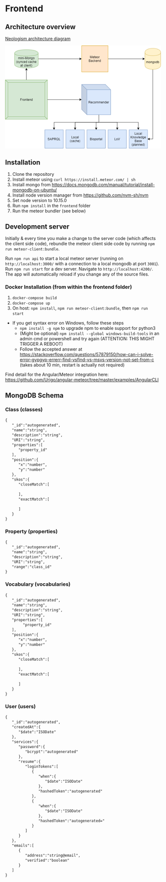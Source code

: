 # Frontend

## Architecture overview
[Neologism architecture diagram](https://drive.google.com/file/d/1kQOoR5Egi8TAk_P-l9mEZVdkiu2BeH0x/view?usp=sharing)


![neologism architecture](NeologismArchitecture.png "Neologism architecture")

## Installation

1. Clone the repository
2. Install meteor using `curl https://install.meteor.com/ | sh`
3. Install mongo from https://docs.mongodb.com/manual/tutorial/install-mongodb-on-ubuntu/
4. Install node version manager from https://github.com/nvm-sh/nvm
5. Set node version to 10.15.0
6. Run `npm install` in the `frontend` folder
7. Run the meteor bundler (see below)

## Development server

Initially & every time you make a change to the server code (which affects the client side code), rebundle the meteor client side code by running `npm run meteor-client:bundle`.

Run `npm run api` to start a local meteor server (running on `http://localhost:3000/` with a connection to a local mongodb at port `3001`).
Run `npm run start` for a dev server. Navigate to `http://localhost:4200/`. The app will automatically reload if you change any of the source files.

### Docker Installation (from within the frontend folder)

1. `docker-compose build`
2. `docker-compose up`
3. On host: `npm install`, `npm run meteor-client:bundle`, then `npm run start`
  - If you get syntax error on Windows, follow these steps
    - `npm install -g npm` to upgrade npm to enable support for python3 
    - (Might be optional) `npm install --global windows-build-tools` in an admin cmd or powershell and try again (ATTENTION: THIS MIGHT TRIGGER A REBOOT)
    - Follow the accepted answer at https://stackoverflow.com/questions/57879150/how-can-i-solve-error-gypgyp-errerr-find-vsfind-vs-msvs-version-not-set-from-c (takes about 10 min, restart is actually not required)

Find detail for the Angular/Meteor integration here: https://github.com/Urigo/angular-meteor/tree/master/examples/AngularCLI


## MongoDB Schema

### Class (classes)
```
{
   "_id":"autogenerated",
   "name":"string",
   "description":"string",
   "URI":"string",
   "properties":[
      "property_id"
   ],
   "position":{
      "x":"number",
      "y":"number"
   },
   "skos":{
      "closeMatch":[

      ],
      "exactMatch":[

      ]
   }
}
```

### Property (properties)
```
{
   "_id":"autogenerated",
   "name":"string",
   "description":"string",
   "URI":"string",
   "range":"class_id"
}
```
### Vocabulary (vocabularies)
```
{
   "_id":"autogenerated",
   "name":"string",
   "description":"string",
   "URI":"string",
   "properties":[
        "property_id"
   ],
   "position":{
      "x":"number",
      "y":"number"
   },
   "skos":{
      "closeMatch":[

      ],
      "exactMatch":[

      ]
   }
}
```
### User (users)
```
{
   "_id":"autogenerated",
   "createdAt":{
      "$date":"ISODate"
   },
   "services":{
      "password":{
         "bcrypt":"autogenerated"
      },
      "resume":{
         "loginTokens":[
            {
               "when":{
                  "$date":"ISODate"
               },
               "hashedToken":"autogenerated"
            },
            {
               "when":{
                  "$date":"ISODate"
               },
               "hashedToken":"autogenerated="
            }
         ]
      }
   },
   "emails":[
      {
         "address":"string@email",
         "verified":"boolean"
      }
   ]
}
```
